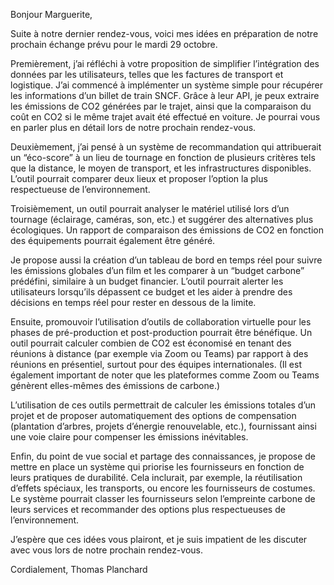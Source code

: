 Bonjour Marguerite,

Suite à notre dernier rendez-vous, voici mes idées en préparation de notre prochain échange prévu pour le mardi 29 octobre.

Premièrement, j’ai réfléchi à votre proposition de simplifier l’intégration des données par les utilisateurs, telles que les factures de transport et logistique. J’ai commencé à implémenter un système simple pour récupérer les informations d’un billet de train SNCF. Grâce à leur API, je peux extraire les émissions de CO2 générées par le trajet, ainsi que la comparaison du coût en CO2 si le même trajet avait été effectué en voiture. Je pourrai vous en parler plus en détail lors de notre prochain rendez-vous.

Deuxièmement, j’ai pensé à un système de recommandation qui attribuerait un “éco-score” à un lieu de tournage en fonction de plusieurs critères tels que la distance, le moyen de transport, et les infrastructures disponibles. L’outil pourrait comparer deux lieux et proposer l’option la plus respectueuse de l’environnement.

Troisièmement, un outil pourrait analyser le matériel utilisé lors d’un tournage (éclairage, caméras, son, etc.) et suggérer des alternatives plus écologiques. Un rapport de comparaison des émissions de CO2 en fonction des équipements pourrait également être généré.

Je propose aussi la création d’un tableau de bord en temps réel pour suivre les émissions globales d’un film et les comparer à un “budget carbone” prédéfini, similaire à un budget financier. L’outil pourrait alerter les utilisateurs lorsqu’ils dépassent ce budget et les aider à prendre des décisions en temps réel pour rester en dessous de la limite.

Ensuite, promouvoir l’utilisation d’outils de collaboration virtuelle pour les phases de pré-production et post-production pourrait être bénéfique. Un outil pourrait calculer combien de CO2 est économisé en tenant des réunions à distance (par exemple via Zoom ou Teams) par rapport à des réunions en présentiel, surtout pour des équipes internationales. (Il est également important de noter que les plateformes comme Zoom ou Teams génèrent elles-mêmes des émissions de carbone.)

L’utilisation de ces outils permettrait de calculer les émissions totales d’un projet et de proposer automatiquement des options de compensation (plantation d’arbres, projets d’énergie renouvelable, etc.), fournissant ainsi une voie claire pour compenser les émissions inévitables.

Enfin, du point de vue social et partage des connaissances, je propose de mettre en place un système qui priorise les fournisseurs en fonction de leurs pratiques de durabilité. Cela inclurait, par exemple, la réutilisation d’effets spéciaux, les transports, ou encore les fournisseurs de costumes. Le système pourrait classer les fournisseurs selon l’empreinte carbone de leurs services et recommander des options plus respectueuses de l’environnement.

J’espère que ces idées vous plairont, et je suis impatient de les discuter avec vous lors de notre prochain rendez-vous.

Cordialement,
Thomas Planchard




